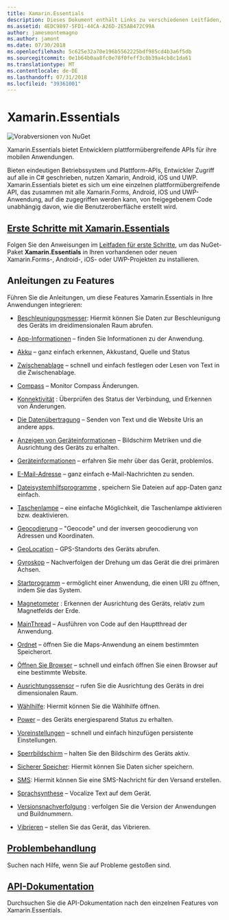 ```yaml
---
title: Xamarin.Essentials
description: Dieses Dokument enthält Links zu verschiedenen Leitfäden, die Xamarin.Essentials, beschreiben, die Entwickler plattformübergreifende APIs für ihre mobilen Anwendungen bietet.
ms.assetid: 4EDC9897-5FD1-44CA-A26D-2E5AB472C99A
author: jamesmontemagno
ms.author: jamont
ms.date: 07/30/2018
ms.openlocfilehash: 5c625e32a70e196b5562225bdf985cd4b3a6f5db
ms.sourcegitcommit: 0e1b64b0aa8fc0e78f0feff3c8b39a4cb8c1da61
ms.translationtype: MT
ms.contentlocale: de-DE
ms.lasthandoff: 07/31/2018
ms.locfileid: "39361001"
---
```

# <a name="xamarinessentials"></a>Xamarin.Essentials

![Vorabversionen von NuGet](~/media/shared/pre-release.png)

Xamarin.Essentials bietet Entwicklern plattformübergreifende APIs für ihre mobilen Anwendungen.

Bieten eindeutigen Betriebssystem und Plattform-APIs, Entwickler Zugriff auf alle in C# geschrieben, nutzen Xamarin, Android, iOS und UWP. Xamarin.Essentials bietet es sich um eine einzelnen plattformübergreifende API, das zusammen mit alle Xamarin.Forms, Android, iOS und UWP-Anwendung, auf die zugegriffen werden kann, von freigegebenem Code unabhängig davon, wie die Benutzeroberfläche erstellt wird.

## <a name="get-started-with-xamarinessentialsget-startedmdcontextxamarinxamarin-forms"></a>[Erste Schritte mit Xamarin.Essentials](get-started.md?context=xamarin/xamarin-forms)

Folgen Sie den Anweisungen im [Leitfaden für erste Schritte](get-started.md), um das NuGet-Paket **Xamarin.Essentials** in Ihren vorhandenen oder neuen Xamarin.Forms-, Android-, iOS- oder UWP-Projekten zu installieren.


## <a name="feature-guides"></a>Anleitungen zu Features

Führen Sie die Anleitungen, um diese Features Xamarin.Essentials in Ihre Anwendungen integrieren:

* [Beschleunigungsmesser](accelerometer.md?context=xamarin/xamarin-forms): Hiermit können Sie Daten zur Beschleunigung des Geräts im dreidimensionalen Raum abrufen.

* [App-Informationen](app-information.md?context=xamarin/xamarin-forms) – finden Sie Informationen zu der Anwendung.
* [Akku](battery.md?context=xamarin/xamarin-forms) – ganz einfach erkennen, Akkustand, Quelle und Status
* [Zwischenablage](clipboard.md?context=xamarin/xamarin-forms) – schnell und einfach festlegen oder Lesen von Text in die Zwischenablage.
* [Compass](compass.md?context=xamarin/xamarin-forms) – Monitor Compass Änderungen.
* [Konnektivität](connectivity.md?context=xamarin/xamarin-forms) : Überprüfen des Status der Verbindung, und Erkennen von Änderungen.
* [Die Datenübertragung](data-transfer.md?context=xamarin/xamarin-forms) – Senden von Text und die Website Uris an andere apps.
* [Anzeigen von Geräteinformationen](device-display.md?context=xamarin/xamarin-forms) – Bildschirm Metriken und die Ausrichtung des Geräts zu erhalten.
* [Geräteinformationen](device-information.md?context=xamarin/xamarin-forms) – erfahren Sie mehr über das Gerät, problemlos.
* [E-Mail-Adresse](email.md?context=xamarin/xamarin-forms) – ganz einfach e-Mail-Nachrichten zu senden.
* [Dateisystemhilfsprogramme](file-system-helpers.md?context=xamarin/xamarin-forms) , speichern Sie Dateien auf app-Daten ganz einfach.
* [Taschenlampe](flashlight.md?context=xamarin/xamarin-forms) – eine einfache Möglichkeit, die Taschenlampe aktivieren bzw. deaktivieren.
* [Geocodierung](geocoding.md?context=xamarin/xamarin-forms) – "Geocode" und der inversen geocodierung von Adressen und Koordinaten.
* [GeoLocation](geolocation.md?context=xamarin/xamarin-forms) – GPS-Standorts des Geräts abrufen.
* [Gyroskop](gyroscope.md?context=xamarin/xamarin-forms) – Nachverfolgen der Drehung um das Gerät die drei primären Achsen.
* [Startprogramm](launcher.md?context=xamarin/xamarin-forms) – ermöglicht einer Anwendung, die einen URI zu öffnen, indem Sie das System.
* [Magnetometer](magnetometer.md?context=xamarin/xamarin-forms) : Erkennen der Ausrichtung des Geräts, relativ zum Magnetfelds der Erde.
* [MainThread](main-thread.md?content=xamarin/xamarin-forms) – Ausführen von Code auf den Hauptthread der Anwendung.
* [Ordnet](maps.md?content=xamarin/xamarin-forms) – öffnen Sie die Maps-Anwendung an einem bestimmten Speicherort.
* [Öffnen Sie Browser](open-browser.md?context=xamarin/xamarin-forms) – schnell und einfach öffnen Sie einen Browser auf eine bestimmte Website.
* [Ausrichtungssensor](orientation-sensor.md?context=xamarin/xamarin-forms) – rufen Sie die Ausrichtung des Geräts in drei dimensionalen Raum.
* [Wählhilfe](phone-dialer.md?context=xamarin/xamarin-forms): Hiermit können Sie die Wählhilfe öffnen.
* [Power](power.md?context=xamarin/xamarin-forms) – des Geräts energiesparend Status zu erhalten.
* [Voreinstellungen](preferences.md?context=xamarin/xamarin-forms) – schnell und einfach hinzufügen persistente Einstellungen.
* [Sperrbildschirm](screen-lock.md?context=xamarin/xamarin-forms) – halten Sie den Bildschirm des Geräts aktiv.
* [Sicherer Speicher](secure-storage.md?context=xamarin/xamarin-forms): Hiermit können Sie Daten sicher speichern.
* [SMS](sms.md?context=xamarin/xamarin-forms): Hiermit können Sie eine SMS-Nachricht für den Versand erstellen.
* [Sprachsynthese](text-to-speech.md?context=xamarin/xamarin-forms) – Vocalize Text auf dem Gerät.
* [Versionsnachverfolgung](version-tracking.md?context=xamarin/xamarin-forms) : verfolgen Sie die Version der Anwendungen und Buildnummern.
* [Vibrieren](vibrate.md?context=xamarin/xamarin-forms) – stellen Sie das Gerät, das Vibrieren.

## <a name="troubleshootingtroubleshootingmdcontextxamarinxamarin-forms"></a>[Problembehandlung](troubleshooting.md?context=xamarin/xamarin-forms)

Suchen nach Hilfe, wenn Sie auf Probleme gestoßen sind.

## <a name="api-documentationxrefxamarinessentials"></a>[API-Dokumentation](xref:Xamarin.Essentials)

Durchsuchen Sie die API-Dokumentation nach den einzelnen Features von Xamarin.Essentials.
